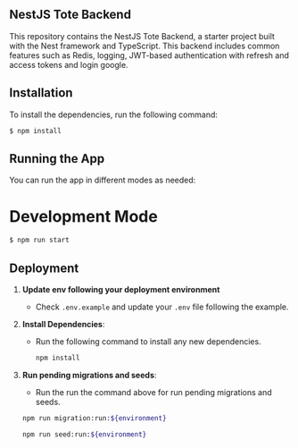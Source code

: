 ## NestJS Tote Backend

This repository contains the NestJS Tote Backend, a starter project built with the Nest framework and TypeScript. This backend includes common features such as Redis, logging, JWT-based authentication with refresh and access tokens and login google.

## Installation

To install the dependencies, run the following command:

```bash
$ npm install
```

## Running the App

You can run the app in different modes as needed:

# Development Mode

```bash
$ npm run start
```


## Deployment

1. **Update env following your deployment environment**

   - Check `.env.example` and update your `.env` file following the example.

2. **Install Dependencies**:

   - Run the following command to install any new dependencies.

     ```sh
     npm install
     ```

3. **Run pending migrations and seeds**:

   - Run the run the command above for run pending migrations and seeds.

   ```sh
   npm run migration:run:${environment}
   ```

   ```sh
   npm run seed:run:${environment}
   ```

```

